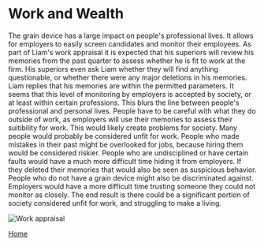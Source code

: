 # Work and Wealth

The grain device has a large impact on people's professional lives. It allows for employers to easily screen candidates and monitor their employees. As part of Liam's work appraisal it is expected that his superiors will review his memories from the past quarter to assess whether he is fit to work at the firm. His superiors even ask Liam whether they will find anything questionable, or whether there were any major deletions in his memories. Liam replies that his memories are within the permitted parameters. It seems that this level of monitoring by employers is accepted by society, or at least within certain professions. This blurs the line between people's professional and personal lives. People have to be careful with what they do outside of work, as employers will use their memories to assess their suitibility for work. This would likely create problems for society. Many people would probably be considered unfit for work. People who made mistakes in their past might be overlooked for jobs, because hiring them would be considered riskier. People who are undisciplined or have certain faults would have a much more difficult time hiding it from employers. If they deleted their memories that would also be seen as suspicious behavior. People who do not have a grain device might also be discriminated against. Employers would have a more difficult time trusting someone they could not monitor as closely. The end result is there could be a significant portion of society considered unfit for work, and struggling to make a living.

![Work appraisal](work.jpg)

[Home](https://saahilclaypool.github.io/blackmirror/)
